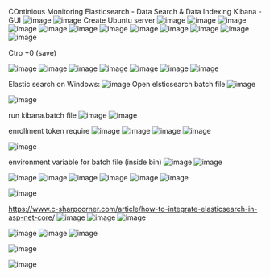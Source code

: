 COntinious Monitoring
Elasticsearch - Data Search & Data Indexing
Kibana - GUI 
![image](https://user-images.githubusercontent.com/43515480/231362084-7e868582-751a-4a5c-ad68-3d7654420ee2.png)
![image](https://user-images.githubusercontent.com/43515480/231363403-25a4c168-4d34-411f-8bf8-ecd08c3f3feb.png)
Create Ubuntu server
![image](https://user-images.githubusercontent.com/43515480/231363731-6bf6057c-da42-4b83-9b08-24966e36e4ed.png)
![image](https://user-images.githubusercontent.com/43515480/231363747-eaea0c20-626c-4754-b537-6bb15b5aa056.png)
![image](https://user-images.githubusercontent.com/43515480/231363850-6a155f95-226f-48e0-b05a-14dc9ef38061.png)
![image](https://user-images.githubusercontent.com/43515480/231363882-d7dc628d-e929-4a96-937f-373192a805bb.png)
![image](https://user-images.githubusercontent.com/43515480/231363894-fc2937d6-22e5-4395-8ad1-89ca43b128bc.png)
![image](https://user-images.githubusercontent.com/43515480/231364011-d497fc35-d000-4ce4-b020-5f508cfde445.png)
![image](https://user-images.githubusercontent.com/43515480/231364094-9512aac5-4027-4e7b-898a-95df59185d58.png)
![image](https://user-images.githubusercontent.com/43515480/231364898-6b37f740-1162-4c52-aea5-dbf8d3ad668c.png)
![image](https://user-images.githubusercontent.com/43515480/231365181-25f75479-66bb-4197-9704-c58a9a5b8f93.png)
![image](https://user-images.githubusercontent.com/43515480/231365217-789c2a42-d799-40bb-b174-93715e51328b.png)
![image](https://user-images.githubusercontent.com/43515480/231365228-432c9d14-465b-47c1-b26d-5a10a5606326.png)
![image](https://user-images.githubusercontent.com/43515480/231365358-1059707c-3619-4968-b9a7-9a39e3c1666e.png)

Ctro +0 (save)

![image](https://user-images.githubusercontent.com/43515480/231365522-4f72589e-5cac-4aff-a8b2-4b30646ac756.png)
![image](https://user-images.githubusercontent.com/43515480/231365663-fe394875-ffc7-4d57-9207-7aa1d62c09af.png)
![image](https://user-images.githubusercontent.com/43515480/231368526-d2dded1a-0abb-4d27-a57e-e7f1389a8b4c.png)
![image](https://user-images.githubusercontent.com/43515480/231370667-5eed79ba-c441-4fa4-8161-eb16eac0d195.png)
![image](https://user-images.githubusercontent.com/43515480/231370771-3381441b-458c-49c6-9722-94f97213c3c8.png)
![image](https://user-images.githubusercontent.com/43515480/231370886-5cead386-4192-4dec-a7cc-c8d2af45f901.png)
![image](https://user-images.githubusercontent.com/43515480/231370975-ef2a4e44-b253-4168-b413-ecea5c18a57a.png)


Elastic search on Windows:
![image](https://user-images.githubusercontent.com/43515480/231371914-a398ce01-d6c9-4a55-9068-60a5cf5d4427.png)
Open elsticsearch batch file
![image](https://user-images.githubusercontent.com/43515480/231372042-545c4150-b0ba-4e8a-b7d4-6b335c37772d.png)

![image](https://user-images.githubusercontent.com/43515480/231373872-bd401b44-8407-49a9-8b9c-587e54289f64.png)

run kibana.batch file
![image](https://user-images.githubusercontent.com/43515480/231374064-0a0dcd4b-d937-4756-9b7b-17b2b3a9d859.png)
![image](https://user-images.githubusercontent.com/43515480/231374169-eba334de-94e8-4799-a2e9-ae2bcb8be70e.png)

enrollment token require
![image](https://user-images.githubusercontent.com/43515480/231374249-e76637d5-c278-4220-a97b-d1d2bc4c941c.png)
![image](https://user-images.githubusercontent.com/43515480/231374330-12ec2149-9d4a-4e33-91e2-a33f9ce046a9.png)
![image](https://user-images.githubusercontent.com/43515480/231374374-178d9d2f-abae-40d2-b726-93a423060109.png)
![image](https://user-images.githubusercontent.com/43515480/231374405-2d31c139-ec56-43c1-aba2-84cd2516c31a.png)


![image](https://user-images.githubusercontent.com/43515480/231376211-23ee1282-6289-40b3-a3f2-ef76eb50a8a4.png)

environment variable for batch file (inside bin)
![image](https://user-images.githubusercontent.com/43515480/231376610-849c8e53-1f7a-4b36-8868-b22c1f4602f9.png)
![image](https://user-images.githubusercontent.com/43515480/231376695-7da1b1af-7235-48db-9b8b-1425e5dbdb1d.png)

![image](https://user-images.githubusercontent.com/43515480/231376796-63892d6a-8ff7-466a-85c9-0e3b9d57ca84.png)
![image](https://user-images.githubusercontent.com/43515480/231376869-96770c63-e0e7-48b8-bb13-fd4cb59e79f3.png)
![image](https://user-images.githubusercontent.com/43515480/231378169-03aec94c-fbe1-4199-bf0d-2a46fac31651.png)
![image](https://user-images.githubusercontent.com/43515480/231378415-0623b877-cf88-4cdc-967c-1e22c470b2f5.png)
![image](https://user-images.githubusercontent.com/43515480/231378465-7189490b-139e-4a3f-a5a1-0af579633e0d.png)
![image](https://user-images.githubusercontent.com/43515480/231378521-bf7dfd2c-cad2-4d33-89bb-5b5af928a04b.png)

![image](https://user-images.githubusercontent.com/43515480/231379205-10c9af75-191c-4d9d-9bc5-cc38480f2938.png)



https://www.c-sharpcorner.com/article/how-to-integrate-elasticsearch-in-asp-net-core/
![image](https://user-images.githubusercontent.com/43515480/231379804-6c10e3e3-a79a-44b3-8759-bddd3969c4c1.png)
![image](https://user-images.githubusercontent.com/43515480/231379901-498eab99-66c7-46cb-8257-0be29e630cd4.png)
![image](https://user-images.githubusercontent.com/43515480/231379980-a3a8d5a2-0d91-452c-9bb9-e57c26ae4760.png)

![image](https://user-images.githubusercontent.com/43515480/231379241-5d60ba34-589a-4356-a80f-acabec3fcb5e.png)
![image](https://user-images.githubusercontent.com/43515480/231379384-5729f5ef-f084-47e7-b173-c0ce6edf042e.png)
![image](https://user-images.githubusercontent.com/43515480/231379462-7abe2f83-22dc-4adc-b267-a1c709bb0d4c.png)



![image](https://user-images.githubusercontent.com/43515480/231380322-9fbdb63d-18d4-49ef-8335-12128a0a929b.png)

![image](https://user-images.githubusercontent.com/43515480/231380429-96969997-684e-40e0-a8d7-eb71e722f8db.png)
